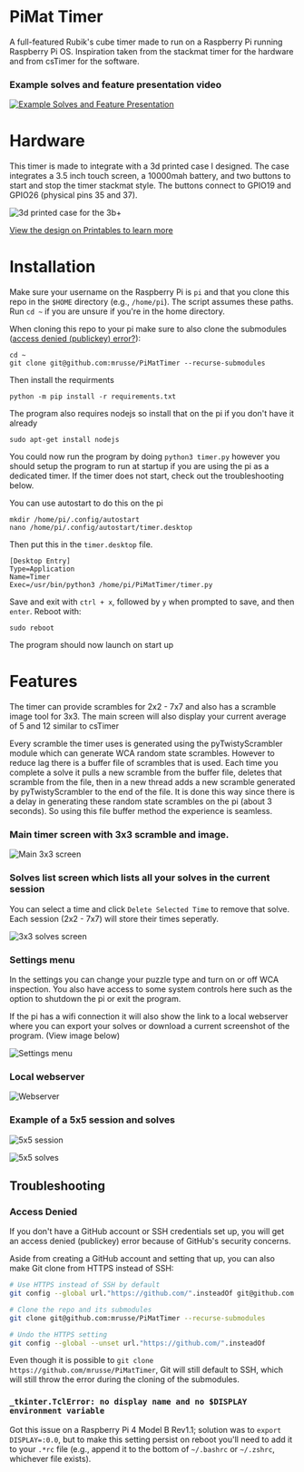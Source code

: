 # PiMat Timer
A full-featured Rubik's cube timer made to run on a Raspberry Pi running Raspberry Pi OS. Inspiration taken from the stackmat timer for the
hardware and from csTimer for the software.


### Example solves and feature presentation video 
[![Example Solves and Feature Presentation](https://i.imgur.com/VXLWDD7.png)](https://www.youtube.com/watch?v=ox_MspGBqCA)

# Hardware
This timer is made to integrate with a 3d printed case I designed. The case integrates a 3.5 inch touch screen, a 10000mah battery, and two buttons to start and stop the timer stackmat style. The buttons connect to GPIO19 and GPIO26 (physical pins 35 and 37).

![3d printed case for the 3b+](https://i.imgur.com/IAsu6mP.jpg)

[View the design on Printables to learn more](https://www.printables.com/model/240596-pimat-rubiks-cube-timer)

# Installation
Make sure your username on the Raspberry Pi is `pi` and that you clone this repo in the `$HOME` directory (e.g., `/home/pi`). The script assumes these paths. Run `cd ~` if you are unsure if you're in the home directory.

When cloning this repo to your pi make sure to also clone the submodules ([access denied (publickey) error?](#access-denied)):
```
cd ~
git clone git@github.com:mrusse/PiMatTimer --recurse-submodules
```

Then install the requirments
```
python -m pip install -r requirements.txt
```

The program also requires nodejs so install that on the pi if you don't have it already
```
sudo apt-get install nodejs
```

You could now run the program by doing ```python3 timer.py``` however you should setup the program to run at startup if you are using the pi as a dedicated timer. If the timer does not start, check out the troubleshooting below.

You can use autostart to do this on the pi
```
mkdir /home/pi/.config/autostart
nano /home/pi/.config/autostart/timer.desktop
```
Then put this in the ```timer.desktop``` file.
```
[Desktop Entry]
Type=Application
Name=Timer
Exec=/usr/bin/python3 /home/pi/PiMatTimer/timer.py
```
Save and exit with ```ctrl + x```, followed by ```y``` when prompted to save, and then ```enter```. Reboot with:
```
sudo reboot
```
The program should now launch on start up

# Features

The timer can provide scrambles for 2x2 - 7x7 and also has a scramble image tool for 3x3. The main screen will also display your current average of 5 and 12 similar to csTimer

Every scramble the timer uses is generated using the pyTwistyScrambler module which can generate WCA random state scrambles.
However to reduce lag there is a buffer file of scrambles that is used. Each time you complete a solve it pulls a new scramble from the 
buffer file, deletes that scramble from the file, then in a new thread adds a new scramble generated by pyTwistyScrambler to the end of the file.
It is done this way since there is a delay in generating these random state scrambles on the pi (about 3 seconds). So using this file
buffer method the experience is seamless.

### Main timer screen with 3x3 scramble and image.

![Main 3x3 screen](https://i.imgur.com/6rO6vGL.png)

### Solves list screen which lists all your solves in the current session

You can select a time and click ```Delete Selected Time``` to remove that solve. Each session (2x2 - 7x7) will store their times seperatly.

![3x3 solves screen](https://i.imgur.com/FS5S4Jt.png)

### Settings menu

In the settings you can change your puzzle type and turn on or off WCA inspection. You also have access to some system controls here such as the option to shutdown the pi or exit the program.

If the pi has a wifi connection it will also show the link to a local webserver where you can export your solves or download a current screenshot of the program. (View image below)

![Settings menu](https://i.imgur.com/ZZB3fiO.png)

### Local webserver

![Webserver](https://i.imgur.com/E1XCaKx.png)

### Example of a 5x5 session and solves

![5x5 session](https://i.imgur.com/xjU86jv.png)

![5x5 solves](https://i.imgur.com/nuAKNQR.png)

## Troubleshooting

### Access Denied

If you don't have a GitHub account or SSH credentials set up, you will get an access denied (publickey) error because of GitHub's security concerns.

Aside from creating a GitHub account and setting that up, you can also make Git clone from HTTPS instead of SSH:

```bash
# Use HTTPS instead of SSH by default
git config --global url."https://github.com/".insteadOf git@github.com:

# Clone the repo and its submodules
git clone git@github.com:mrusse/PiMatTimer --recurse-submodules

# Undo the HTTPS setting
git config --global --unset url."https://github.com/".insteadOf
```

Even though it is possible to `git clone https://github.com/mrusse/PiMatTimer`, Git will still default to SSH, which will still throw the error during the cloning of the submodules.

### `_tkinter.TclError: no display name and no $DISPLAY environment variable`
Got this issue on a Raspberry Pi 4 Model B Rev1.1; solution was to `export DISPLAY=:0.0`, but to make this setting persist on reboot you'll need to add it to your `.*rc` file (e.g., append it to the bottom of `~/.bashrc` or `~/.zshrc`, whichever file exists).